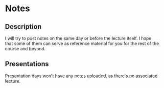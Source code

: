 # Notes

## Description

I will try to post notes on the same day or before the lecture itself.
I hope that some of them can serve as reference material for you for the rest of the course and beyond.

## Presentations

Presentation days won't have any notes uploaded, as there's no associated lecture.
